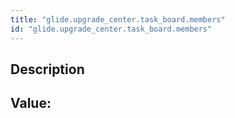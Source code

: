 ```yaml
---
title: "glide.upgrade_center.task_board.members"
id: "glide.upgrade_center.task_board.members"
---
```

## Description



## Value: 
```

```